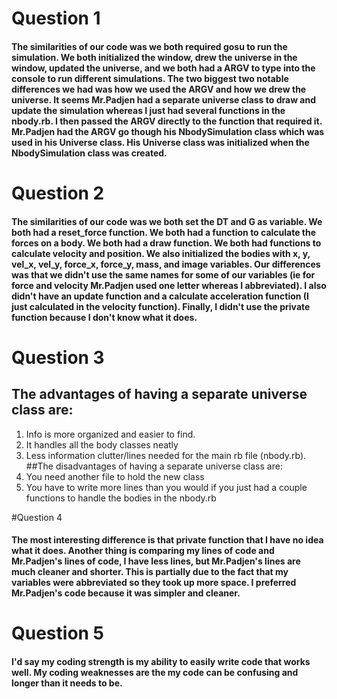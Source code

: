 # Question 1
#### The similarities of our code was we both required gosu to run the simulation. We both initialized the window, drew the universe in the window, updated the universe, and we both had a ARGV to type into the console to run different simulations. The two biggest two notable differences we had was how we used the ARGV and how we drew the universe. It seems Mr.Padjen had a separate universe class to draw and update the simulation whereas I just had several functions in the **nbody.rb**. I then passed the ARGV directly to the function that required it. Mr.Padjen had the ARGV go though his NbodySimulation class which was used in his Universe class. His Universe class was initialized when the NbodySimulation class was created.
# Question 2
#### The similarities of our code was we both set the DT and G as variable. We both had a reset_force function. We both had a function to calculate the forces on a body. We both had a draw function. We both had functions to calculate velocity and position. We also initialized the bodies with x, y, vel_x, vel_y, force_x, force_y, mass, and image variables. Our differences was that we didn't use the same names for some of our variables (ie for force and velocity Mr.Padjen used one letter whereas I abbreviated). I also didn't have an update function and a calculate acceleration function (I just calculated in the velocity function). Finally, I didn't use the private function because I don't know what it does.
# Question 3
## The advantages of having a separate universe class are:
1. Info is more organized and easier to find.
2. It handles all the body classes neatly
3. Less information clutter/lines needed for the main rb file (nbody.rb).
##The disadvantages of having a separate universe class are:
1. You need another file to hold the new class
2. You have to write more lines than you would if you just had a couple functions to handle the bodies in the nbody.rb

#Question 4
#### The most interesting difference is that private function that I have no idea what it does. Another thing is comparing my lines of code and Mr.Padjen's lines of code, I have less lines, but Mr.Padjen's lines are much cleaner and shorter. This is partially due to the fact that my variables were abbreviated so they took up more space. I preferred Mr.Padjen's code because it was simpler and cleaner.
# Question 5
#### I'd say my coding strength is my ability to easily write code that works well. My coding weaknesses are the my code can be confusing and longer than it needs to be.
